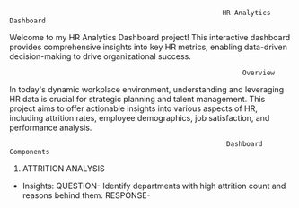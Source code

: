                                                          HR Analytics Dashboard   
Welcome to my HR Analytics Dashboard project! This interactive dashboard provides comprehensive insights into key HR metrics, enabling data-driven decision-making 
to drive organizational success.

                                                              Overview
In today's dynamic workplace environment, understanding and leveraging HR data is crucial for strategic planning and talent management. This project aims to offer 
actionable insights into various aspects of HR, including attrition rates, employee demographics, job satisfaction, and performance analysis.

                                                          Dashboard Components
1. ATTRITION ANALYSIS
  -  Insights:
      QUESTION- Identify departments with high attrition count and reasons behind them.
      RESPONSE- 
